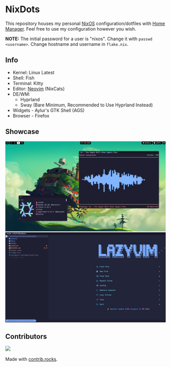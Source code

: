 # NixDots
This repository houses my personal [NixOS](https://nixos.org/) configuration/dotfiles with [Home Manager](https://github.com/nix-community/home-manager). Feel free to use my configuration however you wish.

**NOTE:** The initial password for a user is "nixos". Change it with `passwd <username>`. Change hostname and username in `flake.nix`.

## Info
- Kernel: Linux Latest
- Shell: Fish
- Terminal: Kitty
- Editor: [Neovim](https://github.com/Voxi0/NvimDots) (NixCats)
- DE/WM:
  - Hyprland
  - Sway (Bare Minimum, Recommended to Use Hyprland Instead)
- Widgets - Aylur's GTK Shell (AGS)
- Browser - Firefox

## Showcase
![Desktop](./assets/desktop.png)
![Neovim](./assets/neovim.png)

## Contributors
<a href="https://github.com/voxi0/NixDots/graphs/contributors">
  <img src="https://contrib.rocks/image?repo=voxi0/NixDots&max=100&columns=12&anon=0"/>
</a>

Made with [contrib.rocks](https://contrib.rocks).
